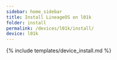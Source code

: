 ```yaml
---
sidebar: home_sidebar
title: Install LineageOS on l01k
folder: install
permalink: /devices/l01k/install/
device: l01k
---
```

{% include templates/device_install.md %}
